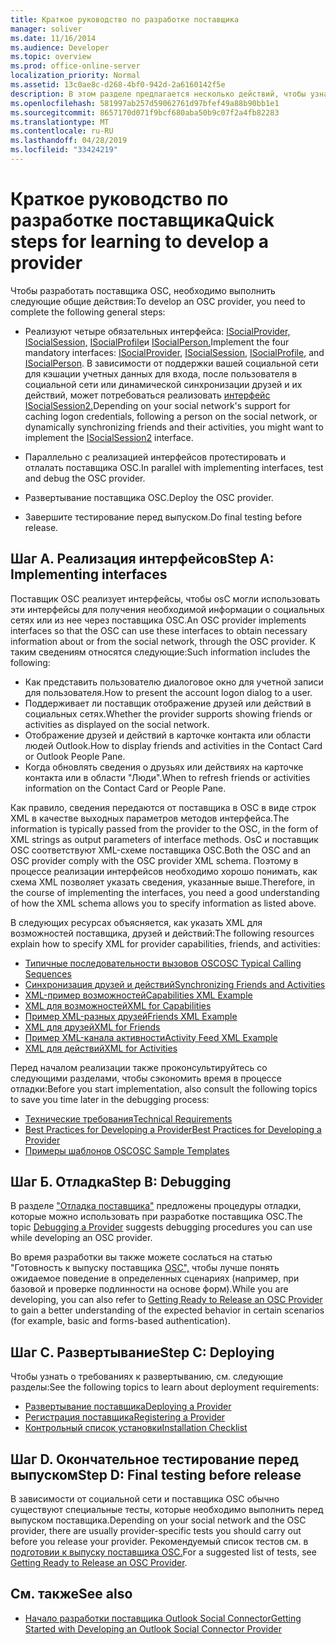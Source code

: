 ```yaml
---
title: Краткое руководство по разработке поставщика
manager: soliver
ms.date: 11/16/2014
ms.audience: Developer
ms.topic: overview
ms.prod: office-online-server
localization_priority: Normal
ms.assetid: 13c0ae8c-d268-4bf0-942d-2a6160142f5e
description: В этом разделе предлагается несколько действий, чтобы узнать о разработке поставщика Outlook Social Connector (OSC).
ms.openlocfilehash: 581997ab257d59062761d97bfef49a88b90bb1e1
ms.sourcegitcommit: 8657170d071f9bcf680aba50b9c07f2a4fb82283
ms.translationtype: MT
ms.contentlocale: ru-RU
ms.lasthandoff: 04/28/2019
ms.locfileid: "33424219"
---
```

# <a name="quick-steps-for-learning-to-develop-a-provider"></a><span data-ttu-id="99caa-103">Краткое руководство по разработке поставщика</span><span class="sxs-lookup"><span data-stu-id="99caa-103">Quick steps for learning to develop a provider</span></span>

<span data-ttu-id="99caa-104">Чтобы разработать поставщика OSC, необходимо выполнить следующие общие действия:</span><span class="sxs-lookup"><span data-stu-id="99caa-104">To develop an OSC provider, you need to complete the following general steps:</span></span>
  
- <span data-ttu-id="99caa-105">Реализуют четыре обязательных интерфейса: [ISocialProvider,](isocialprovideriunknown.md) [ISocialSession,](isocialsessioniunknown.md) [ISocialProfile](isocialprofileisocialperson.md)и [ISocialPerson.](isocialpersoniunknown.md)</span><span class="sxs-lookup"><span data-stu-id="99caa-105">Implement the four mandatory interfaces: [ISocialProvider](isocialprovideriunknown.md), [ISocialSession](isocialsessioniunknown.md), [ISocialProfile](isocialprofileisocialperson.md), and [ISocialPerson](isocialpersoniunknown.md).</span></span> <span data-ttu-id="99caa-106">В зависимости от поддержки вашей социальной сети для кэшации учетных данных для входа, после пользователя в социальной сети или динамической синхронизации друзей и их действий, может потребоваться реализовать [интерфейс ISocialSession2.](isocialsession2iunknown.md)</span><span class="sxs-lookup"><span data-stu-id="99caa-106">Depending on your social network's support for caching logon credentials, following a person on the social network, or dynamically synchronizing friends and their activities, you might want to implement the [ISocialSession2](isocialsession2iunknown.md) interface.</span></span> 
    
- <span data-ttu-id="99caa-107">Параллельно с реализацией интерфейсов протестировать и отлалать поставщика OSC.</span><span class="sxs-lookup"><span data-stu-id="99caa-107">In parallel with implementing interfaces, test and debug the OSC provider.</span></span> 

- <span data-ttu-id="99caa-108">Развертывание поставщика OSC.</span><span class="sxs-lookup"><span data-stu-id="99caa-108">Deploy the OSC provider.</span></span>  

- <span data-ttu-id="99caa-109">Завершите тестирование перед выпуском.</span><span class="sxs-lookup"><span data-stu-id="99caa-109">Do final testing before release.</span></span>
    
## <a name="step-a-implementing-interfaces"></a><span data-ttu-id="99caa-110">Шаг А. Реализация интерфейсов</span><span class="sxs-lookup"><span data-stu-id="99caa-110">Step A: Implementing interfaces</span></span>

<span data-ttu-id="99caa-111">Поставщик OSC реализует интерфейсы, чтобы osC могли использовать эти интерфейсы для получения необходимой информации о социальных сетях или из нее через поставщика OSC.</span><span class="sxs-lookup"><span data-stu-id="99caa-111">An OSC provider implements interfaces so that the OSC can use these interfaces to obtain necessary information about or from the social network, through the OSC provider.</span></span> <span data-ttu-id="99caa-112">К таким сведениям относятся следующие:</span><span class="sxs-lookup"><span data-stu-id="99caa-112">Such information includes the following:</span></span>
  
- <span data-ttu-id="99caa-113">Как представить пользователю диалоговое окно для учетной записи для пользователя.</span><span class="sxs-lookup"><span data-stu-id="99caa-113">How to present the account logon dialog to a user.</span></span>    
- <span data-ttu-id="99caa-114">Поддерживает ли поставщик отображение друзей или действий в социальных сетях.</span><span class="sxs-lookup"><span data-stu-id="99caa-114">Whether the provider supports showing friends or activities as displayed on the social network.</span></span>    
- <span data-ttu-id="99caa-115">Отображение друзей и действий в карточке контакта или области людей Outlook.</span><span class="sxs-lookup"><span data-stu-id="99caa-115">How to display friends and activities in the Contact Card or Outlook People Pane.</span></span>     
- <span data-ttu-id="99caa-116">Когда обновлять сведения о друзьях или действиях на карточке контакта или в области "Люди".</span><span class="sxs-lookup"><span data-stu-id="99caa-116">When to refresh friends or activities information on the Contact Card or People Pane.</span></span>
    
<span data-ttu-id="99caa-117">Как правило, сведения передаются от поставщика в OSC в виде строк XML в качестве выходных параметров методов интерфейса.</span><span class="sxs-lookup"><span data-stu-id="99caa-117">The information is typically passed from the provider to the OSC, in the form of XML strings as output parameters of interface methods.</span></span> <span data-ttu-id="99caa-118">OsC и поставщик OSC соответствуют XML-схеме поставщика OSC.</span><span class="sxs-lookup"><span data-stu-id="99caa-118">Both the OSC and an OSC provider comply with the OSC provider XML schema.</span></span> <span data-ttu-id="99caa-119">Поэтому в процессе реализации интерфейсов необходимо хорошо понимать, как схема XML позволяет указать сведения, указанные выше.</span><span class="sxs-lookup"><span data-stu-id="99caa-119">Therefore, in the course of implementing the interfaces, you need a good understanding of how the XML schema allows you to specify information as listed above.</span></span> 

<span data-ttu-id="99caa-120">В следующих ресурсах объясняется, как указать XML для возможностей поставщика, друзей и действий:</span><span class="sxs-lookup"><span data-stu-id="99caa-120">The following resources explain how to specify XML for provider capabilities, friends, and activities:</span></span>
  
- [<span data-ttu-id="99caa-121">Типичные последовательности вызовов OSC</span><span class="sxs-lookup"><span data-stu-id="99caa-121">OSC Typical Calling Sequences</span></span>](osc-typical-calling-sequences.md)    
- [<span data-ttu-id="99caa-122">Синхронизация друзей и действий</span><span class="sxs-lookup"><span data-stu-id="99caa-122">Synchronizing Friends and Activities</span></span>](synchronizing-friends-and-activities.md)    
- [<span data-ttu-id="99caa-123">XML-пример возможностей</span><span class="sxs-lookup"><span data-stu-id="99caa-123">Capabilities XML Example</span></span>](capabilities-xml-example.md)   
- [<span data-ttu-id="99caa-124">XML для возможностей</span><span class="sxs-lookup"><span data-stu-id="99caa-124">XML for Capabilities</span></span>](xml-for-capabilities.md)    
- [<span data-ttu-id="99caa-125">Пример XML-разных друзей</span><span class="sxs-lookup"><span data-stu-id="99caa-125">Friends XML Example</span></span>](friends-xml-example.md)    
- [<span data-ttu-id="99caa-126">XML для друзей</span><span class="sxs-lookup"><span data-stu-id="99caa-126">XML for Friends</span></span>](xml-for-friends.md)   
- [<span data-ttu-id="99caa-127">Пример XML-канала активности</span><span class="sxs-lookup"><span data-stu-id="99caa-127">Activity Feed XML Example</span></span>](activity-feed-xml-example.md)   
- [<span data-ttu-id="99caa-128">XML для действий</span><span class="sxs-lookup"><span data-stu-id="99caa-128">XML for Activities</span></span>](xml-for-activities.md)
    
<span data-ttu-id="99caa-129">Перед началом реализации также проконсультируйтесь со следующими разделами, чтобы сэкономить время в процессе отладки:</span><span class="sxs-lookup"><span data-stu-id="99caa-129">Before you start implementation, also consult the following topics to save you time later in the debugging process:</span></span>
  
- [<span data-ttu-id="99caa-130">Технические требования</span><span class="sxs-lookup"><span data-stu-id="99caa-130">Technical Requirements</span></span>](technical-requirements.md)    
- [<span data-ttu-id="99caa-131">Best Practices for Developing a Provider</span><span class="sxs-lookup"><span data-stu-id="99caa-131">Best Practices for Developing a Provider</span></span>](best-practices-for-developing-a-provider.md)    
- [<span data-ttu-id="99caa-132">Примеры шаблонов OSC</span><span class="sxs-lookup"><span data-stu-id="99caa-132">OSC Sample Templates</span></span>](osc-sample-templates.md)
    
## <a name="step-b-debugging"></a><span data-ttu-id="99caa-133">Шаг Б. Отладка</span><span class="sxs-lookup"><span data-stu-id="99caa-133">Step B: Debugging</span></span>

<span data-ttu-id="99caa-134">В разделе ["Отладка поставщика"](debugging-a-provider.md) предложены процедуры отладки, которые можно использовать при разработке поставщика OSC.</span><span class="sxs-lookup"><span data-stu-id="99caa-134">The topic [Debugging a Provider](debugging-a-provider.md) suggests debugging procedures you can use while developing an OSC provider.</span></span> 
  
<span data-ttu-id="99caa-135">Во время разработки вы также можете сослаться на статью "Готовность к выпуску поставщика [OSC",](getting-ready-to-release-an-osc-provider.md) чтобы лучше понять ожидаемое поведение в определенных сценариях (например, при базовой и проверке подлинности на основе форм).</span><span class="sxs-lookup"><span data-stu-id="99caa-135">While you are developing, you can also refer to [Getting Ready to Release an OSC Provider](getting-ready-to-release-an-osc-provider.md) to gain a better understanding of the expected behavior in certain scenarios (for example, basic and forms-based authentication).</span></span> 
  
## <a name="step-c-deploying"></a><span data-ttu-id="99caa-136">Шаг C. Развертывание</span><span class="sxs-lookup"><span data-stu-id="99caa-136">Step C: Deploying</span></span>

<span data-ttu-id="99caa-137">Чтобы узнать о требованиях к развертыванию, см. следующие разделы:</span><span class="sxs-lookup"><span data-stu-id="99caa-137">See the following topics to learn about deployment requirements:</span></span>
  
- [<span data-ttu-id="99caa-138">Развертывание поставщика</span><span class="sxs-lookup"><span data-stu-id="99caa-138">Deploying a Provider</span></span>](deploying-a-provider.md)    
- [<span data-ttu-id="99caa-139">Регистрация поставщика</span><span class="sxs-lookup"><span data-stu-id="99caa-139">Registering a Provider</span></span>](registering-a-provider.md)   
- [<span data-ttu-id="99caa-140">Контрольный список установки</span><span class="sxs-lookup"><span data-stu-id="99caa-140">Installation Checklist</span></span>](installation-checklist.md)
    
## <a name="step-d-final-testing-before-release"></a><span data-ttu-id="99caa-141">Шаг D. Окончательное тестирование перед выпуском</span><span class="sxs-lookup"><span data-stu-id="99caa-141">Step D: Final testing before release</span></span>

<span data-ttu-id="99caa-142">В зависимости от социальной сети и поставщика OSC обычно существуют специальные тесты, которые необходимо выполнить перед выпуском поставщика.</span><span class="sxs-lookup"><span data-stu-id="99caa-142">Depending on your social network and the OSC provider, there are usually provider-specific tests you should carry out before you release your provider.</span></span> <span data-ttu-id="99caa-143">Рекомендуемый список тестов см. в [подготовии к выпуску поставщика OSC.](getting-ready-to-release-an-osc-provider.md)</span><span class="sxs-lookup"><span data-stu-id="99caa-143">For a suggested list of tests, see [Getting Ready to Release an OSC Provider](getting-ready-to-release-an-osc-provider.md).</span></span>
  
## <a name="see-also"></a><span data-ttu-id="99caa-144">См. также</span><span class="sxs-lookup"><span data-stu-id="99caa-144">See also</span></span>

- [<span data-ttu-id="99caa-145">Начало разработки поставщика Outlook Social Connector</span><span class="sxs-lookup"><span data-stu-id="99caa-145">Getting Started with Developing an Outlook Social Connector Provider</span></span>](getting-started-with-developing-an-outlook-social-connector-provider.md)

